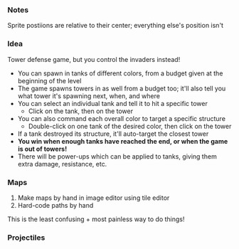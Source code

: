 ### Notes
Sprite postiions are relative to their center; everything else's position isn't

### Idea 
Tower defense game, but you control the invaders instead!

- You can spawn in tanks of different colors, from a budget given at the beginning of the level
- The game spawns towers in as well from a budget too; it'll also tell you what tower it's spawning next, when, and where
- You can select an individual tank and tell it to hit a specific tower 
    - Click on the tank, then on the tower 
- You can also command each overall color to target a specific structure
    - Double-click on one tank of the desired color, then click on the tower
- If a tank destroyed its structure, it'll auto-target the closest tower
- **You win when enough tanks have reached the end, or when the game is out of towers!**
- There will be power-ups which can be applied to tanks, giving them extra damage, resistance, etc.


### Maps
1. Make maps by hand in image editor using tile editor
2. Hard-code paths by hand

This is the least confusing + most painless way to do things!

### Projectiles

